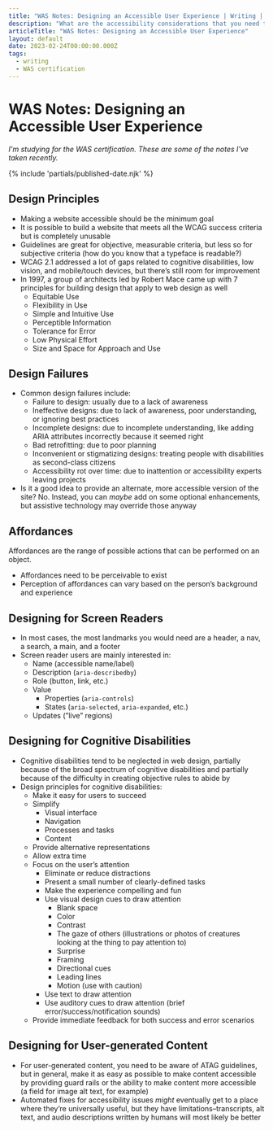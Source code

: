 ```yaml
---
title: "WAS Notes: Designing an Accessible User Experience | Writing | Dustin Whisman"
description: "What are the accessibility considerations that you need to account for when designing a user experience?"
articleTitle: "WAS Notes: Designing an Accessible User Experience"
layout: default
date: 2023-02-24T00:00:00.000Z
tags:
  - writing
  - WAS certification
---
```


# WAS Notes: Designing an Accessible User Experience

_I'm studying for the WAS certification. These are some of the notes I've taken recently._

{% include 'partials/published-date.njk' %}

## Design Principles

- Making a website accessible should be the minimum goal
- It is possible to build a website that meets all the WCAG success criteria but is completely unusable
- Guidelines are great for objective, measurable criteria, but less so for subjective criteria (how do you know that a typeface is readable?)
- WCAG 2.1 addressed a lot of gaps related to cognitive disabilities, low vision, and mobile/touch devices, but there’s still room for improvement
- In 1997, a group of architects led by Robert Mace came up with 7 principles for building design that apply to web design as well
  - Equitable Use
  - Flexibility in Use
  - Simple and Intuitive Use
  - Perceptible Information
  - Tolerance for Error
  - Low Physical Effort
  - Size and Space for Approach and Use

## Design Failures

- Common design failures include:
  - Failure to design: usually due to a lack of awareness
  - Ineffective designs: due to lack of awareness, poor understanding, or ignoring best practices
  - Incomplete designs: due to incomplete understanding, like adding ARIA attributes incorrectly because it seemed right
  - Bad retrofitting: due to poor planning
  - Inconvenient or stigmatizing designs: treating people with disabilities as second-class citizens
  - Accessibility rot over time: due to inattention or accessibility experts leaving projects
- Is it a good idea to provide an alternate, more accessible version of the site? No. Instead, you can _maybe_ add on some optional enhancements, but assistive technology may override those anyway

## Affordances

Affordances are the range of possible actions that can be performed on an object.

- Affordances need to be perceivable to exist
- Perception of affordances can vary based on the person’s background and experience

## Designing for Screen Readers

- In most cases, the most landmarks you would need are a header, a nav, a search, a main, and a footer
- Screen reader users are mainly interested in:
  - Name (accessible name/label)
  - Description (`aria-describedby`)
  - Role (button, link, etc.)
  - Value
    - Properties (`aria-controls`)
    - States (`aria-selected`, `aria-expanded`, etc.)
  - Updates (”live” regions)

## Designing for Cognitive Disabilities

- Cognitive disabilities tend to be neglected in web design, partially because of the broad spectrum of cognitive disabilities and partially because of the difficulty in creating objective rules to abide by
- Design principles for cognitive disabilities:
  - Make it easy for users to succeed
  - Simplify
    - Visual interface
    - Navigation
    - Processes and tasks
    - Content
  - Provide alternative representations
  - Allow extra time
  - Focus on the user’s attention
    - Eliminate or reduce distractions
    - Present a small number of clearly-defined tasks
    - Make the experience compelling and fun
    - Use visual design cues to draw attention
      - Blank space
      - Color
      - Contrast
      - The gaze of others (illustrations or photos of creatures looking at the thing to pay attention to)
      - Surprise
      - Framing
      - Directional cues
      - Leading lines
      - Motion (use with caution)
    - Use text to draw attention
    - Use auditory cues to draw attention (brief error/success/notification sounds)
  - Provide immediate feedback for both success and error scenarios

## Designing for User-generated Content

- For user-generated content, you need to be aware of ATAG guidelines, but in general, make it as easy as possible to make content accessible by providing guard rails or the ability to make content more accessible (a field for image alt text, for example)
- Automated fixes for accessibility issues _might_ eventually get to a place where they’re universally useful, but they have limitations–transcripts, alt text, and audio descriptions written by humans will most likely be better
